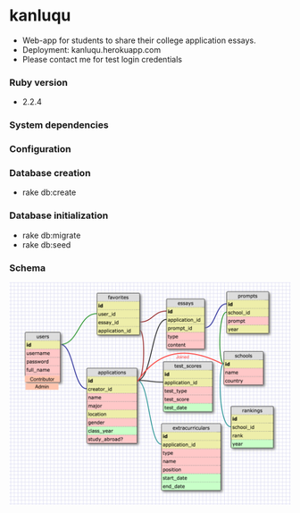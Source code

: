 # kanluqu
- Web-app for students to share their college application essays.
- Deployment: kanluqu.herokuapp.com
- Please contact me for test login credentials

### Ruby version
- 2.2.4

### System dependencies

### Configuration

### Database creation
- rake db:create

### Database initialization
- rake db:migrate
- rake db:seed

### Schema
<img src="https://github.com/supermikol/kanluqu/blob/master/schema.png" width="650">

